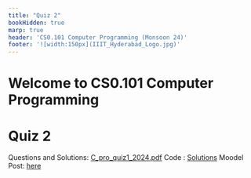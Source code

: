 ```yaml
---
title: "Quiz 2"
bookHidden: true
marp: true
header: 'CS0.101 Computer Programming (Monsoon 24)'
footer: '![width:150px](IIIT_Hyderabad_Logo.jpg)'
---
```


# Welcome to CS0.101 Computer Programming

 
# Quiz 2
Questions and Solutions: [C_pro_quiz1_2024.pdf](https://github.com/cpro-iiit/cpro-iiit.github.io/blob/main/web/content/docs/course_material/quiz/2/CPro_24_Quiz_2.pdf)
Code : [Solutions](https://github.com/cpro-iiit/cpro-iiit.github.io/blob/main/web/content/docs/course_material/quiz/2/socialA.c)
Moodel Post: [here](https://courses.iiit.ac.in/mod/forum/discuss.php?d=44693)